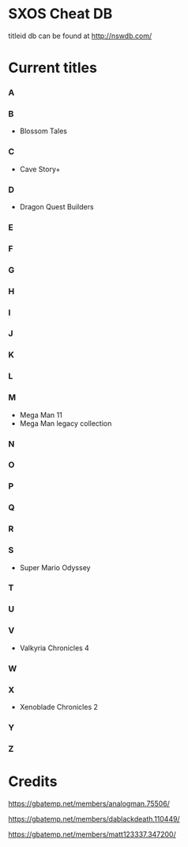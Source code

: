 # SXOS Cheat DB

titleid db can be found at http://nswdb.com/

# Current titles

### A

### B
* Blossom Tales

### C
* Cave Story+

### D
* Dragon Quest Builders

### E

### F

### G

### H

### I

### J

### K

### L

### M
* Mega Man 11
* Mega Man legacy collection

### N

### O

### P

### Q

### R

### S
* Super Mario Odyssey

### T

### U

### V
* Valkyria Chronicles 4

### W

### X
* Xenoblade Chronicles 2

### Y

### Z

# Credits
https://gbatemp.net/members/analogman.75506/ 

https://gbatemp.net/members/dablackdeath.110449/

https://gbatemp.net/members/matt123337.347200/
